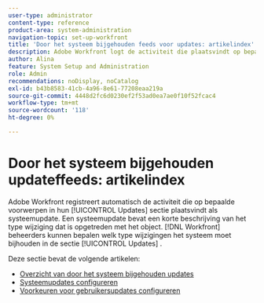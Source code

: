 ```yaml
---
user-type: administrator
content-type: reference
product-area: system-administration
navigation-topic: set-up-workfront
title: 'Door het systeem bijgehouden feeds voor updates: artikelindex'
description: Adobe Workfront logt de activiteit die plaatsvindt op bepaalde objecten in hun [!UICONTROL Updates] -gebied uit. Een systeemupdate bevat een korte beschrijving van het type wijziging dat is opgetreden met het object. [!DNL Workfront]  de beheerders kunnen bepalen welk type van veranderingen het systeem in de [!UICONTROL Updates] sectie zou moeten volgen.
author: Alina
feature: System Setup and Administration
role: Admin
recommendations: noDisplay, noCatalog
exl-id: b43b8583-41cb-4a96-8e61-77208eaa219a
source-git-commit: 4448d2fc6d0230ef2f53ad0ea7ae0f10f52fcac4
workflow-type: tm+mt
source-wordcount: '118'
ht-degree: 0%

---
```


# Door het systeem bijgehouden updateffeeds: artikelindex

<!--Audited: April, 2024-->

Adobe Workfront registreert automatisch de activiteit die op bepaalde voorwerpen in hun [!UICONTROL Updates] sectie plaatsvindt als systeemupdate. Een systeemupdate bevat een korte beschrijving van het type wijziging dat is opgetreden met het object. [!DNL Workfront] beheerders kunnen bepalen welk type wijzigingen het systeem moet bijhouden in de sectie [!UICONTROL Updates] .

Deze sectie bevat de volgende artikelen:

* [Overzicht van door het systeem bijgehouden updates](../../../administration-and-setup/set-up-workfront/system-tracked-update-feeds/system-tracked-update-feeds.md)
* [Systeemupdates configureren](../../../administration-and-setup/set-up-workfront/system-tracked-update-feeds/configure-system-updates.md)
* [Voorkeuren voor gebruikersupdates configureren](../../../administration-and-setup/set-up-workfront/system-tracked-update-feeds/configure-preferences-user-updates.md)
